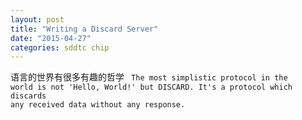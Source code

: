 ```yaml
---
layout: post
title: "Writing a Discard Server"
date: "2015-04-27"
categories: sddtc chip
---
```


语言的世界有很多有趣的哲学
<code>
The most simplistic protocol in the world is not 'Hello, World!' but DISCARD. It's a protocol which discards any received data without any response.
</code>
